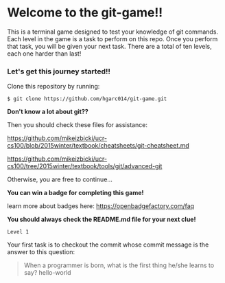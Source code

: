 # Welcome to the git-game!! 

This is a terminal game designed to test your knowledge of git commands.
Each level in the game is a task to perform on this repo.
Once you perform that task, you will be given your next task.
  There are a total of ten levels, each one harder than last!

### Let's get this journey started!! 
Clone this repository by running:

```
$ git clone https://github.com/hgarc014/git-game.git
```
**Don't know a lot about git??**

Then you should check these files for assistance:

https://github.com/mikeizbicki/ucr-cs100/blob/2015winter/textbook/cheatsheets/git-cheatsheet.md

https://github.com/mikeizbicki/ucr-cs100/tree/2015winter/textbook/tools/git/advanced-git

Otherwise, you are free to continue...

**You can win a badge for completing this game!**

learn more about badges here: https://openbadgefactory.com/faq

**You should always check the README.md file for your next clue!**

``Level 1``

Your first task is to checkout the commit whose commit message is the answer to this question: 

> When a programmer is born, what is the first thing he/she learns to say?
hello-world

